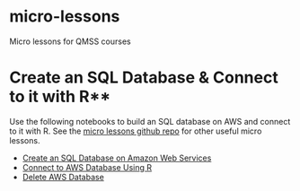 # micro-lessons
Micro lessons for QMSS courses

# Create an SQL Database & Connect to it with R**

Use the following notebooks to build an SQL database on AWS and connect to it with R. See the [micro lessons github repo](https://github.com/mikedparrott/micro-lessons) for other useful micro lessons.
- [Create an SQL Database on Amazon Web Services](https://github.com/mikedparrott/micro-lessons/blob/master/Create_an_SQL_Database_on_Amazon_Web_Services.ipynb)
- [Connect to AWS Database Using R](https://github.com/mikedparrott/micro-lessons/blob/master/Connect_to_AWS_Database_Using_R.ipynb)
- [Delete AWS Database](/notebooks/mlcc/intro_to_sparse_data_and_embeddings.ipynb)
